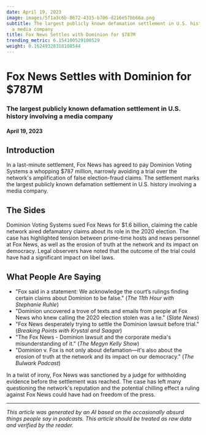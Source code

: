 ```yaml
---
date: April 19, 2023
image: images/5f1a3c6b-8672-4315-b706-d216e57bb66a.png
subtitle: The largest publicly known defamation settlement in U.S. history involving
  a media company
title: Fox News Settles with Dominion for $787M
trending_metric: 6.154100529100529
weight: 0.16249328318108544
---
```

# Fox News Settles with Dominion for $787M
### The largest publicly known defamation settlement in U.S. history involving a media company
#### April 19, 2023
## Introduction
In a last-minute settlement, Fox News has agreed to pay Dominion Voting Systems a whopping $787 million, narrowly avoiding a trial over the network's amplification of false election-fraud claims. The settlement marks the largest publicly known defamation settlement in U.S. history involving a media company.

## The Sides
Dominion Voting Systems sued Fox News for $1.6 billion, claiming the cable network aired defamatory claims about its role in the 2020 election. The case has highlighted tension between prime-time hosts and news personnel at Fox News, as well as the erosion of truth at the network and its impact on democracy. Legal observers have noted that the outcome of the trial could have had a significant impact on libel laws.

## What People Are Saying
- "Fox said in a statement: We acknowledge the court’s rulings finding certain claims about Dominion to be false." (_The 11th Hour with Stephanie Ruhle_)
- "Dominion uncovered a trove of texts and emails from people at Fox News who knew calling the 2020 election stolen was a lie." (_Slate News_)
- "Fox News desperately trying to settle the Dominion lawsuit before trial." (_Breaking Points with Krystal and Saagar_)
- "The Fox News - Dominion lawsuit and the corporate media's misunderstanding of it." (_The Megyn Kelly Show_)
- "Dominion v. Fox is not only about defamation—it's also about the erosion of truth at the network and its impact on our democracy." (_The Bulwark Podcast_)

In a twist of irony, Fox News was sanctioned by a judge for withholding evidence before the settlement was reached. The case has left many questioning the network's reputation and the potential chilling effect a ruling against Fox News could have had on freedom of the press.

 --- 

*This article was generated by an AI based on the occasionally absurd things people say in podcasts. This article should be treated as raw data and verified by the reader.*